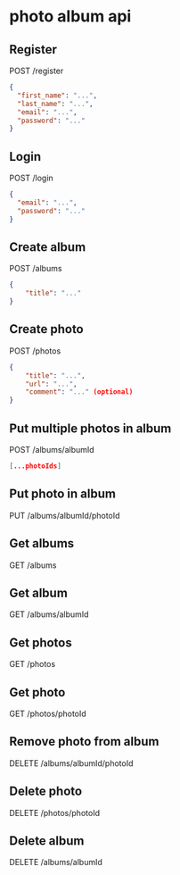 # photo album api

## Register
POST /register
```json
{
  "first_name": "...",
  "last_name": "...",
  "email": "...",
  "password": "..."
}
```

## Login
POST /login
```json
{
  "email": "...",
  "password": "..."
}
```

## Create album
POST /albums
```json
{
	"title": "..."
}
```

## Create photo
POST /photos
```json
{
	"title": "...",
	"url": "...",
	"comment": "..." (optional)
}
```

## Put multiple photos in album
POST /albums/albumId
```json
[...photoIds]
```

## Put photo in album
PUT /albums/albumId/photoId

## Get albums
GET /albums

## Get album
GET /albums/albumId

## Get photos
GET /photos

## Get photo
GET /photos/photoId

## Remove photo from album
DELETE /albums/albumId/photoId

## Delete photo
DELETE /photos/photoId

## Delete album
DELETE /albums/albumId